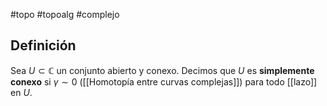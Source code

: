#topo #topoalg #complejo 
## Definición

Sea $U \subset \mathbb{C}$ un conjunto abierto y conexo. Decimos que $U$ es **simplemente conexo** si $\gamma \sim 0$ ([[Homotopía entre curvas complejas]]) para todo [[lazo]] en $U$.